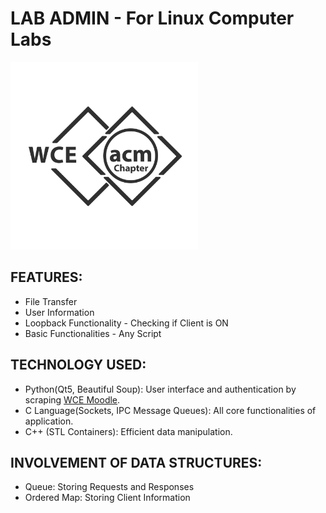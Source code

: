 # LAB ADMIN - For Linux Computer Labs

<img src="acm.png" height="300" />

## FEATURES:
- File Transfer
- User Information
- Loopback Functionality - Checking if Client is ON
- Basic Functionalities - Any Script

## TECHNOLOGY USED:
- Python(Qt5, Beautiful Soup): User interface and authentication by scraping [WCE Moodle](http://112.133.242.241/moodle/).
- C Language(Sockets, IPC Message Queues): All core functionalities of application.
- C++ (STL Containers): Efficient data manipulation.

## INVOLVEMENT OF DATA STRUCTURES:
- Queue: Storing Requests and Responses
- Ordered Map: Storing Client Information
